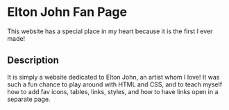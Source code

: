 # Elton John Fan Page

This website has a special place in my heart because it is the first I ever made!  

## Description

It is simply a website dedicated to Elton John, an artist whom I love!  It was such a fun chance to play around with HTML and CSS, and to teach myself how to add fav icons, tables, links, styles, and how to have links open in a separate page. 
